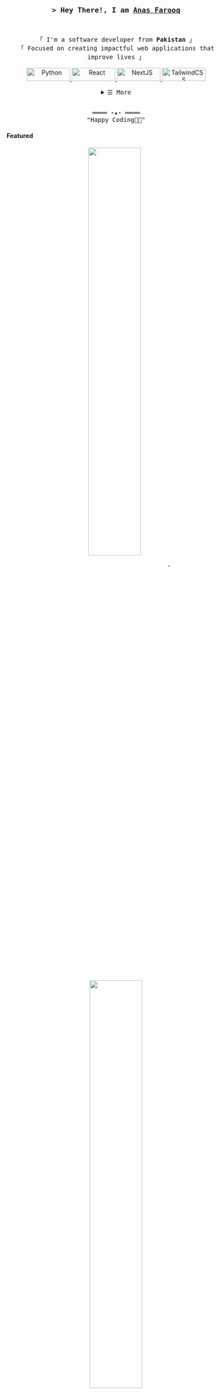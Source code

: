 <!-- https://github.com/anasfarock/ -->
<!-- April 15, 2021 -->
<!-- LEAVE A STAR, IF YOU LIKE IT ! -->



<!-- Title -->
<h3 align="center">
        <samp>&gt; Hey There!, I am
                <b><a target="_blank" href="https://anasfarooq.com/">Anas Farooq</a></b>
        </samp>
</h3>
<br>

<p align="center">
        <!-- Intro -->
        <samp>
                「 I'm a software developer from <b>Pakistan</b> 」
                <br>
                「 Focused on creating impactful web applications that improve lives</b> 」
                <br>
                <br>
        </samp>
        <!-- Technologies -->
        <!-- Python -->
        <a href="https://github.com/anasfarock?tab=repositories" target="_blank">
            <img alt="Python" src="https://img.shields.io/badge/Python-3670A0?style=for-the-badge&logo=python&logoColor=ffdd54" width="100" height="30">
        </a>
        <!-- React -->
        <a href="https://github.com/anasfarock?tab=repositories" target="_blank">
            <img alt="React" src="https://img.shields.io/badge/React-02cdf1?style=for-the-badge&logo=react&logoColor=white" width="100" height="30">
        </a>
        <!-- NextJS -->
        <a href="https://github.com/anasfarock?tab=repositories" target="_blank">
            <img alt="NextJS" src="https://img.shields.io/badge/Next.js-000000?style=for-the-badge&logo=next.js&logoColor=white" width="100" height="30">
        </a>
        <!-- TailwindCSS -->
        <a href="https://github.com/anasfarock?tab=repositories" target="_blank">
            <img alt="TailwindCSS" src="https://img.shields.io/badge/TailwindCSS-37bcf8?style=for-the-badge&logo=tailwindcss&logoColor=white" width="100" height="30">
        </a>
</p>

<!-- Details Section -->
<details align="center">
    <summary> <samp>&#9776; More</samp></summary>
    <p align="center">
        <br>
        <!-- Activity Widget -->
        <img alt="Shahriar Shafin's GitHub Stats"
                src="https://github-readme-stats.vercel.app/api?username=ShahriarShafin&show_icons=true&theme=radical" />
        <br>
        <!-- Social Links -->
        <p>Find me on</p>
        <!-- Mail -->
        <a href="mailto:m.anas.farooq@outlook.com" target="_blank"><img alt="Mail"
                src="https://img.shields.io/badge/-Mail-EA4335?style=flat-square&logo=Gmail&logoColor=white">
        </a>
        <!-- Twitter -->
        <a href="https://twitter.com/anasfarock" target="_blank"><img alt="Twitter"
                src="https://img.shields.io/badge/-Twitter-1c9bef?style=flat-square&logo=Twitter&logoColor=white">
        </a>
        <!-- Linkedin -->
        <a href="https://www.linkedin.com/in/anasfarock/" target="_blank"><img alt="Linkedin"
                src="https://img.shields.io/badge/-Linkedin-0A66C2?style=flat-square&logo=Linkedin&logoColor=white">
        </a>
    </p>
</details>
<br>

<!-- Footer -->
<samp>
    <p align="center">
        ════ ⋆★⋆ ════
        <br>
        "Happy Coding👨‍💻"
    </p>
</samp>

<!-- Featured Repositories -->
#### Featured

<p align="center">
<a href="https://github.com/anasfarock/nextjs-portfolio">
<img width='49%' align="center"src="https://github-readme-stats.vercel.app/api/pin/?username=anasfarock&repo=nextjs-portfoli&border_color=02D892&bg_color=0D1117&title_color=C9D1D9&text_color=8B949E&icon_color=02D892" />
</a>
<span>&nbsp;</span>
<a href="https://github.com/anasfarock/ForestFire">
<img width='49%' align="center"src="https://github-readme-stats.vercel.app/api/pin/?username=anasfarock&repo=ForestFire&border_color=02D892&bg_color=0D1117&title_color=C9D1D9&text_color=8B949E&icon_color=02D892" />
</a>
</p>